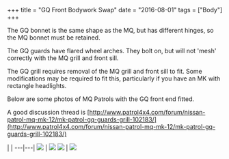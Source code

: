 +++
title = "GQ Front Bodywork Swap"
date = "2016-08-01"
tags = ["Body"]
+++

The GQ bonnet is the same shape as the MQ, but has different hinges, so the MQ bonnet must be retained.

The GQ guards have flared wheel arches. They bolt on, but will not 'mesh' correctly with the MQ grill and front sill.

The GQ grill requires removal of the MQ grill and front sill to fit. Some modifications may be required to fit this, particularly if you have an MK with rectangle headlights.

Below are some photos of MQ Patrols with the GQ front end fitted.

A good discussion thread is [http://www.patrol4x4.com/forum/nissan-patrol-mq-mk-12/mk-patrol-gq-guards-grill-102183/](http://www.patrol4x4.com/forum/nissan-patrol-mq-mk-12/mk-patrol-gq-guards-grill-102183/)

   |   |
---|---|
[![][Image: dattopimp]][Image: dattopimp] | [![][Image: unknown]][Image: unknown]
[![][Image: swb-1]][Image: swb-1] | [![][Image: swb-2]][Image: swb-2]

[Image: dattopimp]: /wiki/body/gq-front-bodywork-swap/mq-gq-front-dattopimp-swb.jpg
[Image: unknown]: /wiki/body/gq-front-bodywork-swap/mq-gq-front-unknown.jpg
[Image: swb-1]: /wiki/body/gq-front-bodywork-swap/mk-gq-front-swb-1.jpg
[Image: swb-2]: /wiki/body/gq-front-bodywork-swap/mk-gq-front-swb-2.jpg
